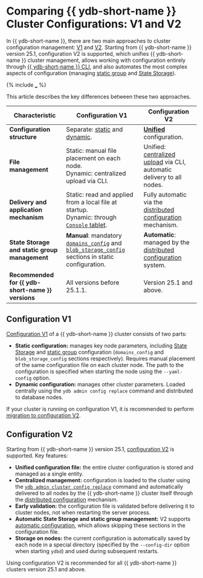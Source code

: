 # Comparing {{ ydb-short-name }} Cluster Configurations: V1 and V2

In {{ ydb-short-name }}, there are two main approaches to cluster configuration management: [V1](../configuration-management/configuration-v1/index.md) and [V2](../configuration-management/configuration-v2/index.md). Starting from {{ ydb-short-name }} version 25.1, configuration V2 is supported, which unifies {{ ydb-short-name }} cluster management, allows working with configuration entirely through [{{ ydb-short-name }} CLI](../../reference/ydb-cli/index.md), and also automates the most complex aspects of configuration (managing [static group](../../reference/configuration/index.md#blob_storage_config) and [State Storage](../../reference/configuration/index.md#domains-state)).

{% include [_](_includes/configuration-version-note.md) %}

This article describes the key differences between these two approaches.

| Characteristic                 | Configuration V1                                  | Configuration V2                                     |
| ------------------------------ | ------------------------------------------------ | -------------------------------------------------- |
| **Configuration structure**     | Separate: [static](../../devops/configuration-management/configuration-v1/static-config.md) and [dynamic](../../devops/configuration-management/configuration-v1/dynamic-config.md). | [**Unified**](../configuration-management/configuration-v2/config-overview.md) configuration. |
| **File management**         | Static: manual file placement on each node.<br>Dynamic: centralized upload via CLI. | Unified: [centralized upload](../configuration-management/configuration-v2/update-config.md) via CLI, automatic delivery to all nodes. |
| **Delivery and application mechanism** | Static: read and applied from a local file at startup.<br>Dynamic: through [`Console` tablet](../../concepts/glossary.md#console). | Fully automatic via the [distributed configuration](../../concepts/glossary.md#distributed-configuration) mechanism. |
| **State Storage and static group management** | **Manual**: mandatory [`domains_config`](../../reference/configuration/domains_config.md#domains-state) and [`blob_storage_config`](../../reference/configuration/blob_storage_config.md#blob_storage_config) sections in static configuration. | **Automatic**: managed by the [distributed configuration](../../concepts/glossary.md#distributed-configuration) system. |
| **Recommended for {{ ydb-short-name }} versions** | All versions before 25.1.1.                             | Version 25.1 and above.                                |

## Configuration V1

[Configuration V1](../configuration-management/configuration-v1/index.md) of a {{ ydb-short-name }} cluster consists of two parts:

* **Static configuration:** manages key node parameters, including [State Storage](../../reference/configuration/domains_config.md#domains-state) and [static group](../../reference/configuration/blob_storage_config.md#blob_storage_config) configuration (`domains_config` and `blob_storage_config` sections respectively). Requires manual placement of the same configuration file on each cluster node. The path to the configuration is specified when starting the node using the `--yaml-config` option.
* **Dynamic configuration:** manages other cluster parameters. Loaded centrally using the `ydb admin config replace` command and distributed to database nodes.

If your cluster is running on configuration V1, it is recommended to perform [migration to configuration V2](migration/migration-to-v2.md).

## Configuration V2

Starting from {{ ydb-short-name }} version 25.1, [configuration V2](../configuration-management/configuration-v2/config-overview.md) is supported. Key features:

* **Unified configuration file:** the entire cluster configuration is stored and managed as a single entity.
* **Centralized management:** configuration is loaded to the cluster using the [`ydb admin cluster config replace`](../configuration-management/configuration-v2/update-config.md) command and automatically delivered to all nodes by the {{ ydb-short-name }} cluster itself through the [distributed configuration](../../concepts/glossary.md#distributed-configuration) mechanism.
* **Early validation:** the configuration file is validated before delivering it to cluster nodes, not when restarting  the server process.
* **Automatic State Storage and static group management:** V2 supports [automatic configuration](../configuration-management/configuration-v2/config-overview.md), which allows skipping these sections in the configuration file.
* **Storage on nodes:** the current configuration is automatically saved by each node in a special directory (specified by the `--config-dir` option when starting `ydbd`) and used during subsequent restarts.

Using configuration V2 is recommended for all {{ ydb-short-name }} clusters version 25.1 and above.